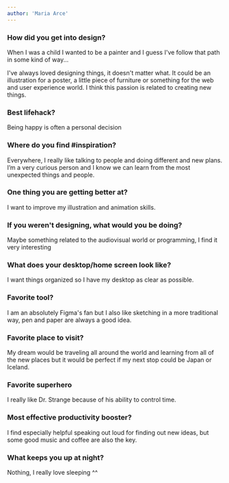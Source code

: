 ```yaml
---
author: 'Maria Arce'
---
```


### How did you get into design?

When I was a child I wanted to be a painter and I guess I've follow that path in some kind of way...

I've always loved designing things, it doesn't matter what. It could be an illustration for a poster, a little piece of furniture or something for the web and user experience world. I think this passion is related to creating new things.

### Best lifehack?

Being happy is often a personal decision

### Where do you find #inspiration?

Everywhere, I really like talking to people and doing different and new plans. I’m a very curious person and I know we can learn from the most unexpected things and people.

### One thing you are getting better at?

I want to improve my illustration and animation skills.

### If you weren't designing, what would you be doing?

Maybe something related to the audiovisual world or programming, I find it very interesting

### What does your desktop/home screen look like?

I want things organized so I have my desktop as clear as possible.

### Favorite tool?

I am an absolutely Figma's fan but I also like sketching in a more traditional way, pen and paper are always a good idea.


### Favorite place to visit?

My dream would be traveling all around the world and learning from all of the new places but it would be perfect if my next stop could be Japan or Iceland.

### Favorite superhero

I really like Dr. Strange because of his ability to control time.

### Most effective productivity booster?

I find especially helpful speaking out loud for finding out new ideas, but some good music and coffee are also the key.

### What keeps you up at night?

Nothing, I really love sleeping ^^
